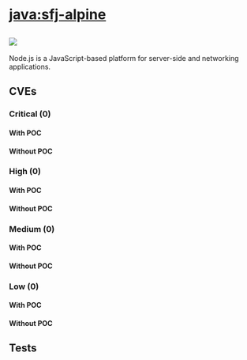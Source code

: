 # [java:sfj-alpine](https://hub.docker.com/_/java?tab=tags)
![](https://img.shields.io/static/v1?label=tag&message=sfj-alpine&color=blue)
---
<p>
Node.js is a JavaScript-based platform for server-side and networking applications.
</p>

## CVEs
### Critical (0)
#### With POC

#### Without POC


### High (0)
#### With POC

#### Without POC


### Medium (0)
#### With POC

#### Without POC


### Low (0)
#### With POC

#### Without POC


## Tests
